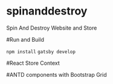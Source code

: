 # spinanddestroy
Spin And Destroy Website and Store

#Run and Build

`npm install`
`gatsby develop`

#React Store Context

#ANTD components with Bootstrap Grid
